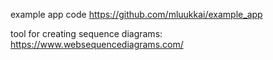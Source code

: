 example app code https://github.com/mluukkai/example_app

tool for creating sequence diagrams: https://www.websequencediagrams.com/
